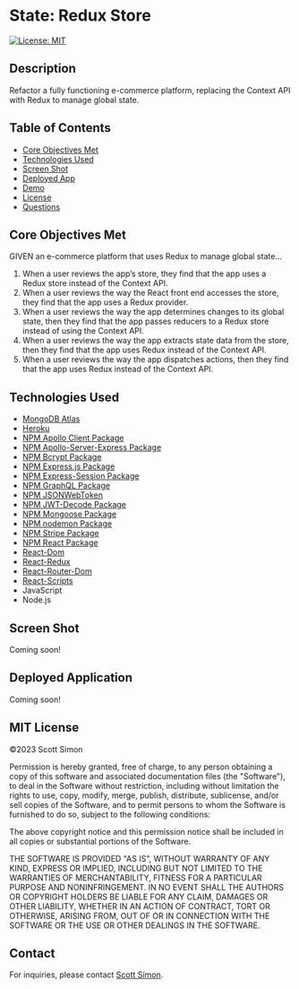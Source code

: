 # State: Redux Store
[![License: MIT](https://img.shields.io/github/license/SSimonPhd/redux-store?label=license%20&style=plastic)](https://opensource.org/licenses/MIT)

## Description

Refactor a fully functioning e-commerce platform, replacing the Context API with Redux to manage global state.

## Table of Contents
- [Core Objectives Met](#Core)
- [Technologies Used](#Technologies)
- [Screen Shot](#Screen)
- [Deployed App](#Deployed)
- [Demo](#Demo)
- [License](#MIT)
- [Questions](#Questions)

## Core Objectives Met

GIVEN an e-commerce platform that uses Redux to manage global state...

1. When a user reviews the app’s store, they find that the app uses a Redux store instead of the Context API.
2. When a user reviews the way the React front end accesses the store, they find that the app uses a Redux provider.
3. When a user reviews the way the app determines changes to its global state, then they find that the app passes reducers to a Redux store instead of using the Context API.
4. When a user reviews the way the app extracts state data from the store, then they find that the app uses Redux instead of the Context API.
5. When a user reviews the way the app dispatches actions, then they find that the app uses Redux instead of the Context API.

## Technologies Used
- [MongoDB Atlas](https://www.mongodb.com/cloud/atlas)
- [Heroku](https://www.heroku.com)
- [NPM Apollo Client Package](https://www.npmjs.com/package/stripe)
- [NPM Apollo-Server-Express Package](https://www.npmjs.com/package/apollo-server-express)
- [NPM Bcrypt Package](https://www.npmjs.com/package/bcrypt)
- [NPM Express.js Package](https://www.npmjs.com/package/express)
- [NPM Express-Session Package](https://www.npmjs.com/package/express-session)
- [NPM GraphQL Package](https://www.npmjs.com/package/graphql)
- [NPM JSONWebToken](https://www.npmjs.com/package/jsonwebtoken)
- [NPM JWT-Decode Package](https://www.npmjs.com/package/jwt-decode)
- [NPM Mongoose Package](https://www.npmjs.com/package/mongoose)
- [NPM nodemon Package](https://www.npmjs.com/package/nodemon)
- [NPM Stripe Package](https://www.npmjs.com/package/stripe)
- [NPM React Package](https://www.npmjs.com/package/react)
- [React-Dom](https://www.npmjs.com/package/react-dom)
- [React-Redux](https://www.npmjs.com/package/react-redux)
- [React-Router-Dom](https://www.npmjs.com/package/react-router-dom)
- [React-Scripts](https://www.npmjs.com/package/react-scripts)
- JavaScript
- Node.js

## Screen Shot

Coming soon!

## Deployed Application

Coming soon!

## MIT License
&copy;2023 Scott Simon

Permission is hereby granted, free of charge, to any person obtaining a copy
of this software and associated documentation files (the "Software"), to deal
in the Software without restriction, including without limitation the rights
to use, copy, modify, merge, publish, distribute, sublicense, and/or sell
copies of the Software, and to permit persons to whom the Software is
furnished to do so, subject to the following conditions:

The above copyright notice and this permission notice shall be included in all
copies or substantial portions of the Software.

THE SOFTWARE IS PROVIDED "AS IS", WITHOUT WARRANTY OF ANY KIND, EXPRESS OR
IMPLIED, INCLUDING BUT NOT LIMITED TO THE WARRANTIES OF MERCHANTABILITY,
FITNESS FOR A PARTICULAR PURPOSE AND NONINFRINGEMENT. IN NO EVENT SHALL THE
AUTHORS OR COPYRIGHT HOLDERS BE LIABLE FOR ANY CLAIM, DAMAGES OR OTHER
LIABILITY, WHETHER IN AN ACTION OF CONTRACT, TORT OR OTHERWISE, ARISING FROM,
OUT OF OR IN CONNECTION WITH THE SOFTWARE OR THE USE OR OTHER DEALINGS IN THE
SOFTWARE.

## Contact
For inquiries, please contact [Scott Simon](https://github.com/SSimonPhd).
